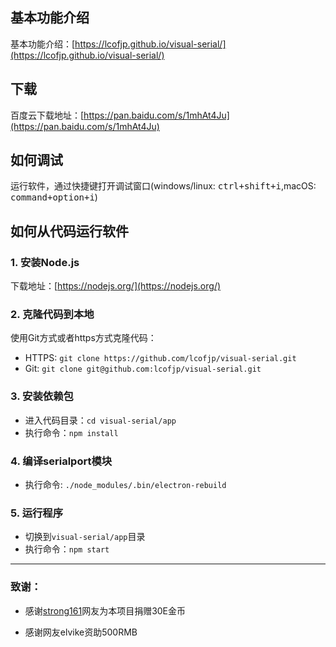 ## 基本功能介绍
基本功能介绍：[https://lcofjp.github.io/visual-serial/](https://lcofjp.github.io/visual-serial/)
## 下载
百度云下载地址：[https://pan.baidu.com/s/1mhAt4Ju](https://pan.baidu.com/s/1mhAt4Ju)
## 如何调试
运行软件，通过快捷键打开调试窗口(windows/linux: <kbd>ctrl+shift+i</kbd>,macOS: <kbd>command+option+i</kbd>)



## 如何从代码运行软件

### 1. 安装Node.js
下载地址：[https://nodejs.org/](https://nodejs.org/)

### 2. 克隆代码到本地
使用Git方式或者https方式克隆代码：
* HTTPS: `git clone https://github.com/lcofjp/visual-serial.git`
* Git: `git clone git@github.com:lcofjp/visual-serial.git`

### 3. 安装依赖包
* 进入代码目录：`cd visual-serial/app`
* 执行命令：`npm install`

### 4. 编译serialport模块
* 执行命令: `./node_modules/.bin/electron-rebuild`

### 5. 运行程序
* 切换到`visual-serial/app`目录
* 执行命令：`npm start`

--------------------

### 致谢：
* 感谢[strong161](http://home.eeworld.com.cn/space-uid-631109.html)网友为本项目捐赠30E金币
- 感谢网友elvike资助500RMB
